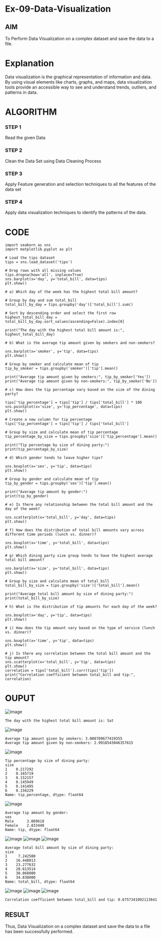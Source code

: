 # Ex-09-Data-Visualization
## AIM
To Perform Data Visualization on a complex dataset and save the data to a file. 

# Explanation
Data visualization is the graphical representation of information and data. By using visual elements like charts, graphs, and maps, data visualization tools provide an accessible way to see and understand trends, outliers, and patterns in data.

# ALGORITHM
### STEP 1
Read the given Data
### STEP 2
Clean the Data Set using Data Cleaning Process
### STEP 3
Apply Feature generation and selection techniques to all the features of the data set
### STEP 4
Apply data visualization techniques to identify the patterns of the data.

# CODE
```
import seaborn as sns
import matplotlib.pyplot as plt

# Load the tips dataset
tips = sns.load_dataset('tips')

# Drop rows with all missing values
tips.dropna(how='all', inplace=True)
sns.barplot(x='day', y='total_bill', data=tips)
plt.show()

# a) Which day of the week has the highest total bill amount?

# Group by day and sum total_bill
total_bill_by_day = tips.groupby('day')['total_bill'].sum()

# Sort by descending order and select the first row
highest_total_bill_day = total_bill_by_day.sort_values(ascending=False).index[0]

print("The day with the highest total bill amount is:", highest_total_bill_day)

# b) What is the average tip amount given by smokers and non-smokers?

sns.barplot(x='smoker', y='tip', data=tips)
plt.show()

# Group by smoker and calculate mean of tip
tip_by_smoker = tips.groupby('smoker')['tip'].mean()

print("Average tip amount given by smokers:", tip_by_smoker['Yes'])
print("Average tip amount given by non-smokers:", tip_by_smoker['No'])

# c) How does the tip percentage vary based on the size of the dining party?

tips['tip_percentage'] = tips['tip'] / tips['total_bill'] * 100
sns.pointplot(x='size', y='tip_percentage', data=tips)
plt.show()

# Create a new column for tip percentage
tips['tip_percentage'] = tips['tip'] / tips['total_bill']

# Group by size and calculate mean of tip percentage
tip_percentage_by_size = tips.groupby('size')['tip_percentage'].mean()

print("Tip percentage by size of dining party:")
print(tip_percentage_by_size)

# d) Which gender tends to leave higher tips?

sns.boxplot(x='sex', y='tip', data=tips)
plt.show()

# Group by gender and calculate mean of tip
tip_by_gender = tips.groupby('sex')['tip'].mean()

print("Average tip amount by gender:")
print(tip_by_gender)

# e) Is there any relationship between the total bill amount and the day of the week?

sns.scatterplot(x='total_bill', y='day', data=tips)
plt.show()

# f) How does the distribution of total bill amounts vary across different time periods (lunch vs. dinner)?

sns.boxplot(x='time', y='total_bill', data=tips)
plt.show()

# g) Which dining party size group tends to have the highest average total bill amount?

sns.barplot(x='size', y='total_bill', data=tips)
plt.show()

# Group by size and calculate mean of total_bill
total_bill_by_size = tips.groupby('size')['total_bill'].mean()

print("Average total bill amount by size of dining party:")
print(total_bill_by_size)

# h) What is the distribution of tip amounts for each day of the week?

sns.boxplot(x='day', y='tip', data=tips)
plt.show()

# i) How does the tip amount vary based on the type of service (lunch vs. dinner)?

sns.boxplot(x='time', y='tip', data=tips)
plt.show()

# j) Is there any correlation between the total bill amount and the tip amount?
sns.scatterplot(x='total_bill', y='tip', data=tips)
plt.show()
correlation = tips['total_bill'].corr(tips['tip'])
print("Correlation coefficient between total_bill and tip:", correlation)
```
# OUPUT

![image](https://github.com/Siddarthan999/Ex-09-Data-Visualization/assets/91734840/9ab7741e-d017-4641-be8a-5392aee14cdd)
```
The day with the highest total bill amount is: Sat
```
![image](https://github.com/Siddarthan999/Ex-09-Data-Visualization/assets/91734840/40373b19-e5c7-46aa-91ee-a5778b867755)
```
Average tip amount given by smokers: 3.008709677419355
Average tip amount given by non-smokers: 2.9918543046357615
```
![image](https://github.com/Siddarthan999/Ex-09-Data-Visualization/assets/91734840/3696924c-0587-4257-826e-a85ce6661a6f)
```
Tip percentage by size of dining party:
size
1    0.217292
2    0.165719
3    0.152157
4    0.145949
5    0.141495
6    0.156229
Name: tip_percentage, dtype: float64
```
![image](https://github.com/Siddarthan999/Ex-09-Data-Visualization/assets/91734840/a4cfb562-e4a6-4624-a51a-bf50762808d0)
```
Average tip amount by gender:
sex
Male      3.089618
Female    2.833448
Name: tip, dtype: float64
```
![image](https://github.com/Siddarthan999/Ex-09-Data-Visualization/assets/91734840/165e0982-4727-4a06-83c5-579571299b37)
![image](https://github.com/Siddarthan999/Ex-09-Data-Visualization/assets/91734840/4d1b644a-2562-4336-ae38-2091e4780ad8)
![image](https://github.com/Siddarthan999/Ex-09-Data-Visualization/assets/91734840/16ea13c6-056c-4d4e-bf8a-fa1ab1c24fd9)
```
Average total bill amount by size of dining party:
size
1     7.242500
2    16.448013
3    23.277632
4    28.613514
5    30.068000
6    34.830000
Name: total_bill, dtype: float64
```
![image](https://github.com/Siddarthan999/Ex-09-Data-Visualization/assets/91734840/93226fd9-8b64-4134-9c03-5573d8e4bf74)
![image](https://github.com/Siddarthan999/Ex-09-Data-Visualization/assets/91734840/20f0c4b4-5310-4540-a9ca-a191ad1ab8c6)
![image](https://github.com/Siddarthan999/Ex-09-Data-Visualization/assets/91734840/17abf1e3-9473-4a10-bfa7-3917e3c03d94)
```
Correlation coefficient between total_bill and tip: 0.6757341092113641
```
## RESULT
Thus, Data Visualization on a complex dataset and save the data to a file has been successfully performed.
